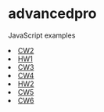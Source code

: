 # advancedpro
JavaScript  examples 
<li>
<a href="https://maya-karahbala.github.io/advancedpro/Array%20Demo.html">CW2</a>
  </li>
<li>
<a href="https://maya-karahbala.github.io/advancedpro/hw1.html">HW1</a>
  </li>
<li>
<a href="https://maya-karahbala.github.io/advancedpro/inspector.html">CW3</a>
  </li>
  <li>
<a href="https://maya-karahbala.github.io/advancedpro/index.html">CW4</a>
  </li>
    <li>
<a href="https://maya-karahbala.github.io/advancedpro/odev2/database.html">HW2</a>
  </li>
    <li>
<a href="https://maya-karahbala.github.io/advancedpro/cw5.html">CW5</a>
  </li>
     <li>
<a href="https://maya-karahbala.github.io/advancedpro/cw6/Timing.html">CW6</a>
  </li>



